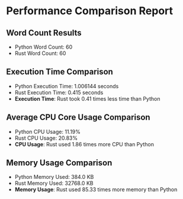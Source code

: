 # Performance Comparison Report

## Word Count Results

- Python Word Count: 60
- Rust Word Count: 60

## Execution Time Comparison

- Python Execution Time: 1.006144 seconds
- Rust Execution Time: 0.415 seconds
- **Execution Time**: Rust took 0.41 times less time than Python

## Average CPU Core Usage Comparison

- Python CPU Usage: 11.19%
- Rust CPU Usage: 20.83%
- **CPU Usage**: Rust used 1.86 times more CPU than Python

## Memory Usage Comparison

- Python Memory Used: 384.0 KB
- Rust Memory Used: 32768.0 KB
- **Memory Usage**: Rust used 85.33 times more memory than Python

